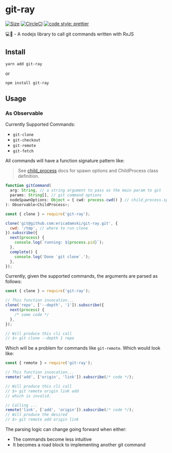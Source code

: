 # git-ray

[![Size](http://img.badgesize.io/ericadamski/rx-get/master/index.js.svg?compression=gzip)](https://github.com/ngryman/badge-size)
[![CircleCI](https://circleci.com/gh/ericadamski/git-ray.svg?style=shield)](https://circleci.com/gh/ericadamski/git-ray)
[![code style: prettier](https://img.shields.io/badge/code_style-prettier-ff69b4.svg?style=shield)](https://github.com/prettier/prettier)

💻🔫 - A nodejs library to call git commands written with RxJS

## Install

`yarn add git-ray`

or

`npm install git-ray`

## Usage

### As Observable

Currently Supported Commands:

- `git-clone`
- `git-checkout`
- `git-remote`
- `git-fetch`

All commands will have a function signature pattern like:

> See [child_process](https://nodejs.org/dist/latest-v8.x/docs/api/child_process.html) docs for spawn options and ChildProcess class definition.

```typescript
function gitCommand(
  arg: String, // a string argument to pass as the main param to git
  params: String[], // git command options
  nodeSpawnOptions: Object = { cwd: process.cwd() } // child_process.spawn options
): Observable<ChildProcess>;
```

```javascript
const { clone } = require('git-ray');

clone('git@github.com:ericadamski/git-ray.git', {
  cwd: '/tmp', // where to run clone
}).subscribe({
  next(process) {
    console.log(`running: ${process.pid}`);
  },
  complete() {
    console.log('Done `git clone`.');
  },
});
```

Currently, given the supported commands, the arguments are parsed as follows:

```javascript
const { clone } = require('git-ray');

// This function invocation...
clone('repo', ['--depth', '1']).subscribe({
  next(process) {
    /* some code */
  },
});

// Will produce this cli call
// $> git clone --depth 1 repo
```

Which will be a problem for commands like `git-remote`. Which would look like:

```javascript
const { remote } = require('git-ray');

// This function invocation...
remote('add', ['origin', 'link']).subscribe(/* code */);

// Will produce this cli call
// $> git remote origin link add
// which is invalid.

// Calling ...
remote('link', ['add', 'origin']).subscribe(/* code */);
// Will produce the desired
// $> git remote add origin link
```

The parsing logic can change going forward when either:

- The commands become less intuitive
- It becomes a road block to implementing another git command
